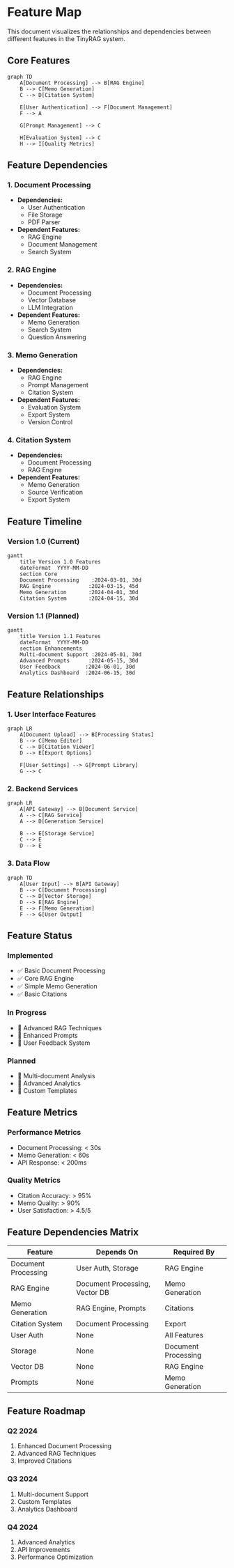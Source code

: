 # Feature Map

This document visualizes the relationships and dependencies between different features in the TinyRAG system.

## Core Features

```mermaid
graph TD
    A[Document Processing] --> B[RAG Engine]
    B --> C[Memo Generation]
    C --> D[Citation System]
    
    E[User Authentication] --> F[Document Management]
    F --> A
    
    G[Prompt Management] --> C
    
    H[Evaluation System] --> C
    H --> I[Quality Metrics]
```

## Feature Dependencies

### 1. Document Processing
- **Dependencies:**
  - User Authentication
  - File Storage
  - PDF Parser
- **Dependent Features:**
  - RAG Engine
  - Document Management
  - Search System

### 2. RAG Engine
- **Dependencies:**
  - Document Processing
  - Vector Database
  - LLM Integration
- **Dependent Features:**
  - Memo Generation
  - Search System
  - Question Answering

### 3. Memo Generation
- **Dependencies:**
  - RAG Engine
  - Prompt Management
  - Citation System
- **Dependent Features:**
  - Evaluation System
  - Export System
  - Version Control

### 4. Citation System
- **Dependencies:**
  - Document Processing
  - RAG Engine
- **Dependent Features:**
  - Memo Generation
  - Source Verification
  - Export System

## Feature Timeline

### Version 1.0 (Current)
```mermaid
gantt
    title Version 1.0 Features
    dateFormat  YYYY-MM-DD
    section Core
    Document Processing    :2024-03-01, 30d
    RAG Engine            :2024-03-15, 45d
    Memo Generation       :2024-04-01, 30d
    Citation System       :2024-04-15, 30d
```

### Version 1.1 (Planned)
```mermaid
gantt
    title Version 1.1 Features
    dateFormat  YYYY-MM-DD
    section Enhancements
    Multi-document Support :2024-05-01, 30d
    Advanced Prompts      :2024-05-15, 30d
    User Feedback        :2024-06-01, 30d
    Analytics Dashboard  :2024-06-15, 30d
```

## Feature Relationships

### 1. User Interface Features
```mermaid
graph LR
    A[Document Upload] --> B[Processing Status]
    B --> C[Memo Editor]
    C --> D[Citation Viewer]
    D --> E[Export Options]
    
    F[User Settings] --> G[Prompt Library]
    G --> C
```

### 2. Backend Services
```mermaid
graph LR
    A[API Gateway] --> B[Document Service]
    A --> C[RAG Service]
    A --> D[Generation Service]
    
    B --> E[Storage Service]
    C --> E
    D --> E
```

### 3. Data Flow
```mermaid
graph TD
    A[User Input] --> B[API Gateway]
    B --> C[Document Processing]
    C --> D[Vector Storage]
    D --> E[RAG Engine]
    E --> F[Memo Generation]
    F --> G[User Output]
```

## Feature Status

### Implemented
- ✅ Basic Document Processing
- ✅ Core RAG Engine
- ✅ Simple Memo Generation
- ✅ Basic Citations

### In Progress
- 🔄 Advanced RAG Techniques
- 🔄 Enhanced Prompts
- 🔄 User Feedback System

### Planned
- 📅 Multi-document Analysis
- 📅 Advanced Analytics
- 📅 Custom Templates

## Feature Metrics

### Performance Metrics
- Document Processing: < 30s
- Memo Generation: < 60s
- API Response: < 200ms

### Quality Metrics
- Citation Accuracy: > 95%
- Memo Quality: > 90%
- User Satisfaction: > 4.5/5

## Feature Dependencies Matrix

| Feature | Depends On | Required By |
|---------|------------|-------------|
| Document Processing | User Auth, Storage | RAG Engine |
| RAG Engine | Document Processing, Vector DB | Memo Generation |
| Memo Generation | RAG Engine, Prompts | Citations |
| Citation System | Document Processing | Export |
| User Auth | None | All Features |
| Storage | None | Document Processing |
| Vector DB | None | RAG Engine |
| Prompts | None | Memo Generation |

## Feature Roadmap

### Q2 2024
1. Enhanced Document Processing
2. Advanced RAG Techniques
3. Improved Citations

### Q3 2024
1. Multi-document Support
2. Custom Templates
3. Analytics Dashboard

### Q4 2024
1. Advanced Analytics
2. API Improvements
3. Performance Optimization 